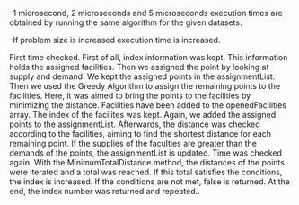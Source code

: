
-1 microsecond, 2 microseconds and 5 microseconds execution times are obtained by running the same algorithm for the given datasets.

-If problem size is increased execution time is increased.

First time checked. First of all, index information was kept. This information holds the assigned facilities. Then we assigned the point by looking at supply and demand. We kept the assigned points in the assignmentList. Then we used the Greedy Algorithm to assign the remaining points to the facilities. Here, it was aimed to bring the points to the facilities by minimizing the distance. Facilities have been added to the openedFacilities array. The index of the facilites was kept. Again, we added the assigned points to the assignmentList. Afterwards, the distance was checked according to the facilities, aiming to find the shortest distance for each remaining point. If the supplies of the faculties are greater than the demands of the points, the assignmentList is updated. Time was checked again.
With the MinimumTotalDistance method, the distances of the points were iterated and a total was reached. If this total satisfies the conditions, the index is increased. If the conditions are not met, false is returned. At the end, the index number was returned and repeated..